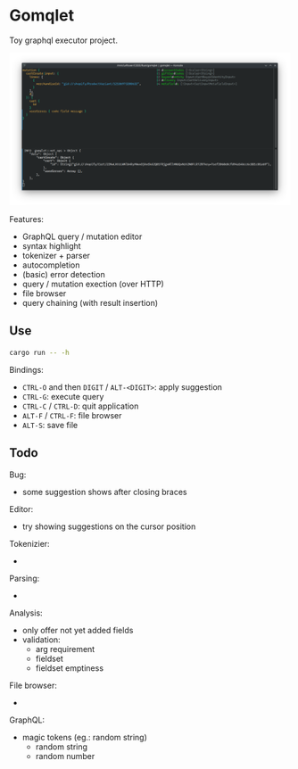 # Gomqlet

Toy graphql executor project.

![Screenshot](./misc/screenshot.png)

Features:

- GraphQL query / mutation editor
- syntax highlight
- tokenizer + parser
- autocompletion
- (basic) error detection
- query / mutation exection (over HTTP)
- file browser
- query chaining (with result insertion)

## Use

```bash
cargo run -- -h
```

Bindings:

- `CTRL-O` and then `DIGIT` / `ALT-<DIGIT>`: apply suggestion
- `CTRL-G`: execute query
- `CTRL-C` / `CTRL-D`: quit application
- `ALT-F` / `CTRL-F`: file browser
- `ALT-S`: save file

## Todo

Bug:

- some suggestion shows after closing braces

Editor:

- try showing suggestions on the cursor position

Tokenizier:

- 

Parsing:

-

Analysis:

- only offer not yet added fields
- validation:
    - arg requirement
    - fieldset
    - fieldset emptiness

File browser:

- 

GraphQL:

- magic tokens (eg.: random string)
    - random string
    - random number
